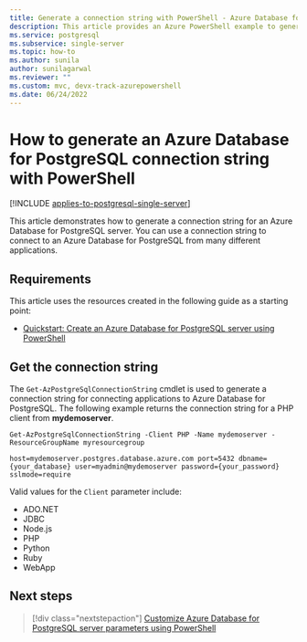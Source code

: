 ```yaml
---
title: Generate a connection string with PowerShell - Azure Database for PostgreSQL
description: This article provides an Azure PowerShell example to generate a connection string for connecting to Azure Database for PostgreSQL.
ms.service: postgresql
ms.subservice: single-server
ms.topic: how-to
ms.author: sunila
author: sunilagarwal
ms.reviewer: ""
ms.custom: mvc, devx-track-azurepowershell
ms.date: 06/24/2022
---
```


# How to generate an Azure Database for PostgreSQL connection string with PowerShell

[!INCLUDE [applies-to-postgresql-single-server](../includes/applies-to-postgresql-single-server.md)]

This article demonstrates how to generate a connection string for an Azure Database for PostgreSQL
server. You can use a connection string to connect to an Azure Database for PostgreSQL from many
different applications.

## Requirements

This article uses the resources created in the following guide as a starting point:

* [Quickstart: Create an Azure Database for PostgreSQL server using PowerShell](quickstart-create-postgresql-server-database-using-azure-powershell.md)

## Get the connection string

The `Get-AzPostgreSqlConnectionString` cmdlet is used to generate a connection string for connecting
applications to Azure Database for PostgreSQL. The following example returns the connection string
for a PHP client from **mydemoserver**.

```azurepowershell-interactive
Get-AzPostgreSqlConnectionString -Client PHP -Name mydemoserver -ResourceGroupName myresourcegroup
```

```Output
host=mydemoserver.postgres.database.azure.com port=5432 dbname={your_database} user=myadmin@mydemoserver password={your_password} sslmode=require
```

Valid values for the `Client` parameter include:

* ADO&#46;NET
* JDBC
* Node.js
* PHP
* Python
* Ruby
* WebApp

## Next steps

> [!div class="nextstepaction"]
> [Customize Azure Database for PostgreSQL server parameters using PowerShell](how-to-configure-server-parameters-using-powershell.md)
